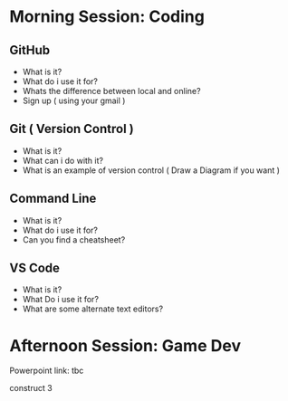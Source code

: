 # Morning Session: Coding

## GitHub
- What is it?
- What do i use it for?
- Whats the difference between local and online?
- Sign up ( using your gmail )

## Git ( Version Control )
- What is it?
- What can i do with it?
- What is an example of version control ( Draw a Diagram if you want )

## Command Line
- What is it?
- What do i use it for?
- Can you find a cheatsheet?

## VS Code
- What is it?
- What Do i use it for?
- What are some alternate text editors?

# Afternoon Session: Game Dev

Powerpoint link: tbc

construct 3
